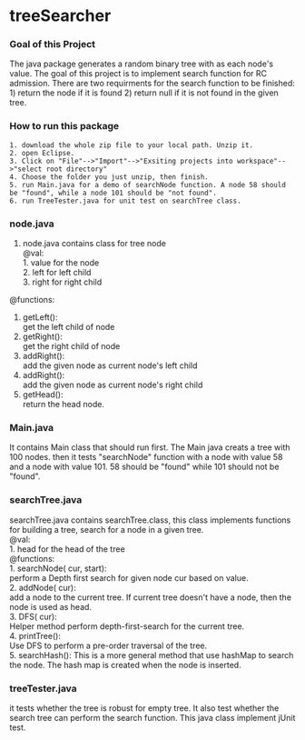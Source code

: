 # treeSearcher

### Goal of this Project  
  The java package generates a random binary tree with <int> as each node's value. The goal of this project is to implement search function for RC admission. There are two requirments for the search function to be finished: 1) return the node if it is found 2) return null if it is not found in the given tree.  

### How to run this package  
    1. download the whole zip file to your local path. Unzip it.  
    2. open Eclipse.  
    3. Click on "File"-->"Import"-->"Exsiting projects into workspace"-->"select root directory"
    4. Choose the folder you just unzip, then finish.
    5. run Main.java for a demo of searchNode function. A node 58 should be "found", while a node 101 should be "not found".
    6. run TreeTester.java for unit test on searchTree class.

### node.java  
  1. node.java contains class for tree node  
  @val:  
    1. <int> value for the node  
    2. <node> left for left child   
    3. <node> right for right child  
 
 @functions:  
  1. getLeft():  
    get the left child of node  
  2. getRight():  
    get the right child of node  
  3. addRight(<node>):  
    add the given node as current node's left child  
  4. addRight(<node>):   
    add the given node as current node's right child  
  5. getHead():  
    return the head node.  

### Main.java  
  It contains Main class that should run first. The Main java creats a tree with 100 nodes. then it tests "searchNode" function with a node with value 58 and a node with value 101. 58 should be "found" while 101 should not be "found".

### searchTree.java  
  searchTree.java contains searchTree.class, this class implements functions for building a tree, search for a node in a given tree.  
  @val:  
    1. <node> head for the head of the tree  
  @functions:  
    1. searchNode(<node> cur, <node> start):  
      perform a Depth first search for given node cur based on value.  
    2. addNode(<node> cur):  
      add a node to the current tree. If current tree doesn't have a node, then the node is used as head.  
    3. DFS(<node> cur):  
      Helper method perform depth-first-search for the current tree.  
    4. printTree():  
      Use DFS to perform a pre-order traversal of the tree.  
    5. searchHash(<node>):
      This is a more general method that use hashMap to search the node. The hash map is created when the node is inserted.

### treeTester.java  
  it tests whether the tree is robust for empty tree. It also test whether the search tree can perform the search function. This java class implement jUnit test.
